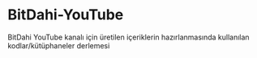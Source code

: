 # BitDahi-YouTube
BitDahi YouTube kanalı için üretilen içeriklerin hazırlanmasında kullanılan kodlar/kütüphaneler derlemesi
